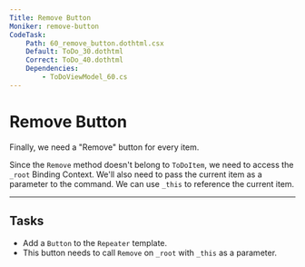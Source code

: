 ```yaml
---
Title: Remove Button
Moniker: remove-button
CodeTask:
    Path: 60_remove_button.dothtml.csx
    Default: ToDo_30.dothtml
    Correct: ToDo_40.dothtml
    Dependencies:
        - ToDoViewModel_60.cs
---
```


# Remove Button

Finally, we need a "Remove" button for every item.

Since the `Remove` method doesn't belong to `ToDoItem`, we need to access the `_root` Binding Context. We'll also need to pass the current item as a parameter to the command. We can use `_this` to reference the current item.

---

## Tasks

- Add a `Button` to the `Repeater` template.
- This button needs to call `Remove` on `_root` with `_this` as a parameter.
